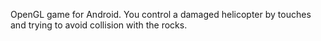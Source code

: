 OpenGL game for Android. You control a damaged helicopter by touches and trying to avoid collision with the rocks.